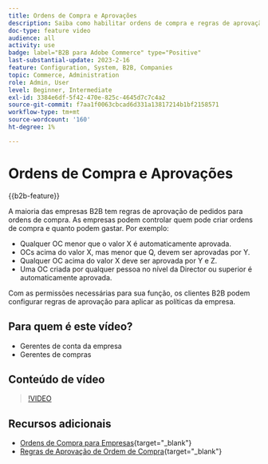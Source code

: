 ```yaml
---
title: Ordens de Compra e Aprovações
description: Saiba como habilitar ordens de compra e regras de aprovação para suas contas da empresa B2B.
doc-type: feature video
audience: all
activity: use
badge: label="B2B para Adobe Commerce" type="Positive"
last-substantial-update: 2023-2-16
feature: Configuration, System, B2B, Companies
topic: Commerce, Administration
role: Admin, User
level: Beginner, Intermediate
exl-id: 3384e6df-5f42-470e-825c-4645d7c7c4a2
source-git-commit: f7aa1f0063cbcad6d331a13817214b1bf2158571
workflow-type: tm+mt
source-wordcount: '160'
ht-degree: 1%

---
```


# Ordens de Compra e Aprovações

{{b2b-feature}}

A maioria das empresas B2B tem regras de aprovação de pedidos para ordens de compra. As empresas podem controlar quem pode criar ordens de compra e quanto podem gastar. Por exemplo:

- Qualquer OC menor que o valor X é automaticamente aprovada.
- OCs acima do valor X, mas menor que Q, devem ser aprovadas por Y.
- Qualquer OC acima do valor X deve ser aprovada por Y e Z.
- Uma OC criada por qualquer pessoa no nível da Director ou superior é automaticamente aprovada.

Com as permissões necessárias para sua função, os clientes B2B podem configurar regras de aprovação para aplicar as políticas da empresa.

## Para quem é este vídeo?

- Gerentes de conta da empresa
- Gerentes de compras

## Conteúdo de vídeo

>[!VIDEO](https://video.tv.adobe.com/v/344450?quality=12&learn=on)

## Recursos adicionais

- [Ordens de Compra para Empresas](https://experienceleague.adobe.com/docs/commerce-admin/b2b/purchase-orders/purchase-order-flow.html){target="_blank"}
- [Regras de Aprovação de Ordem de Compra](https://experienceleague.adobe.com/docs/commerce-admin/b2b/purchase-orders/account-dashboard-approval-rules.html){target="_blank"}

